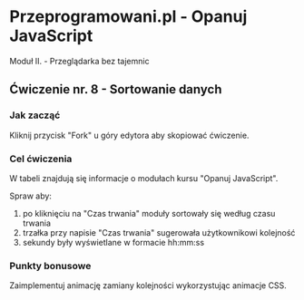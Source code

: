 # Przeprogramowani.pl - Opanuj JavaScript

Moduł II. - Przeglądarka bez tajemnic

## Ćwiczenie nr. 8 - Sortowanie danych

### Jak zacząć

Kliknij przycisk "Fork" u góry edytora aby skopiować ćwiczenie.

### Cel ćwiczenia

W tabeli znajdują się informacje o modułach kursu "Opanuj JavaScript".

Spraw aby:
1. po kliknięciu na "Czas trwania" moduły sortowały się według czasu trwania
2. trzałka przy napisie "Czas trwania" sugerowała użytkownikowi kolejność
3. sekundy były wyświetlane w formacie hh:mm:ss

### Punkty bonusowe

Zaimplementuj animację zamiany kolejności wykorzystując animacje CSS.